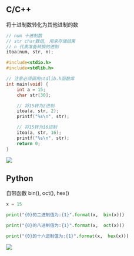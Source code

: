 <!--
 * @Description: 
 * @Version: 1.0
 * @Author: DaLao
 * @Email: dalao_li@163.com
 * @Date: 2021-01-16 17:59:34
 * @LastEditors: dalao
 * @LastEditTime: 2022-04-04 02:03:26
-->


## C/C++

将十进制数转化为其他进制的数

```c
// num 十进制数
// str char数组, 用来存储结果
// n 代表准备转换的进制
itoa(num, str, n);
```

```c++
#include<stdio.h>
#include<stdlib.h>

// 注意必须调用stdlib.h函数库
int main(void) {
    int a = 15;
    char str[30];

    // 将15转为2进制
    itoa(a, str, 2);
    printf("%s\n", str);

    // 将15转为16进制
    itoa(a, str, 16);
    printf("%s\n", str);
    return 0;
}
```

![](https://cdn.hurra.ltd/img/20200625220131.png)


## Python

自带函数 bin(), oct(), hex()

```py
x = 15

print("{0}的二进制值为:{1}".format(x,  bin(x)))

print("{0}的八进制值为:{1}".format(x,  oct(x)))

print("{0}的十六进制值为:{1}".format(x,  hex(x)))
```

![](https://cdn.hurra.ltd/img/20200625220558.png)
